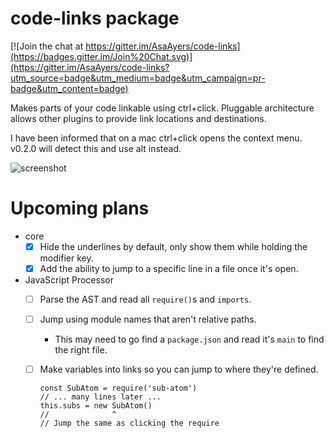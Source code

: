 # code-links package

[![Join the chat at https://gitter.im/AsaAyers/code-links](https://badges.gitter.im/Join%20Chat.svg)](https://gitter.im/AsaAyers/code-links?utm_source=badge&utm_medium=badge&utm_campaign=pr-badge&utm_content=badge)

Makes parts of your code linkable using ctrl+click. Pluggable architecture
allows other plugins to provide link locations and destinations.

I have been informed that on a mac ctrl+click opens the context menu. v0.2.0
will detect this and use alt instead.

![screenshot](https://raw.githubusercontent.com/AsaAyers/code-links/master/screenshot.png)

# Upcoming plans

* core
  * [x] Hide the underlines by default, only show them while holding the modifier key.
  * [x] Add the ability to jump to a specific line in a file once it's open.
* JavaScript Processor
  * [ ] Parse the AST and read all `require()`s and `imports`.
  * [ ] Jump using module names that aren't relative paths.
    * This may need to go find a `package.json` and read it's `main` to find the right file.
  * [ ] Make variables into links so you can jump to where they're defined.

        const SubAtom = require('sub-atom')
        // ... many lines later ...
        this.subs = new SubAtom()
        //              ^
        // Jump the same as clicking the require
